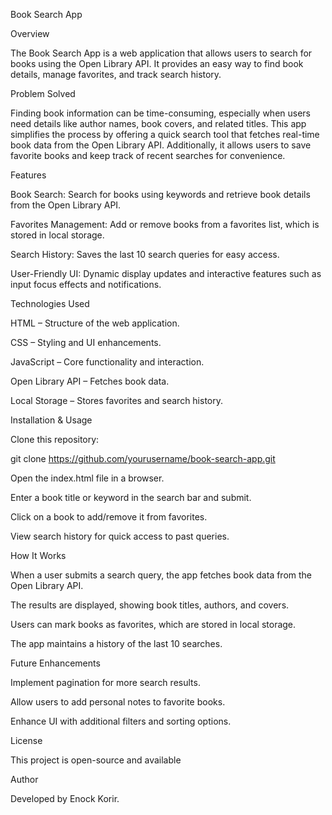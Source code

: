 Book Search App

Overview

The Book Search App is a web application that allows users to search for books using the Open Library API. It provides an easy way to find book details, manage favorites, and track search history.

Problem Solved

Finding book information can be time-consuming, especially when users need details like author names, book covers, and related titles. This app simplifies the process by offering a quick search tool that fetches real-time book data from the Open Library API. Additionally, it allows users to save favorite books and keep track of recent searches for convenience.

Features

Book Search: Search for books using keywords and retrieve book details from the Open Library API.

Favorites Management: Add or remove books from a favorites list, which is stored in local storage.

Search History: Saves the last 10 search queries for easy access.

User-Friendly UI: Dynamic display updates and interactive features such as input focus effects and notifications.

Technologies Used

HTML – Structure of the web application.

CSS – Styling and UI enhancements.

JavaScript – Core functionality and interaction.

Open Library API – Fetches book data.

Local Storage – Stores favorites and search history.

Installation & Usage

Clone this repository:

git clone https://github.com/yourusername/book-search-app.git

Open the index.html file in a browser.

Enter a book title or keyword in the search bar and submit.

Click on a book to add/remove it from favorites.

View search history for quick access to past queries.

How It Works

When a user submits a search query, the app fetches book data from the Open Library API.

The results are displayed, showing book titles, authors, and covers.

Users can mark books as favorites, which are stored in local storage.

The app maintains a history of the last 10 searches.

Future Enhancements

Implement pagination for more search results.

Allow users to add personal notes to favorite books.

Enhance UI with additional filters and sorting options.

License

This project is open-source and available

Author

Developed by Enock Korir.

